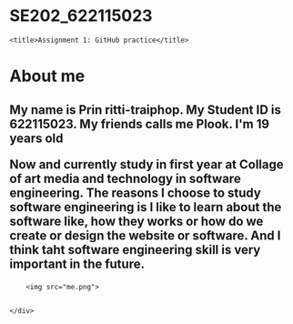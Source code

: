 # SE202_622115023
<!DOCTYPE html>
<html>

<head>
    <meta charset="utf-8" />
    <link rel="stylesheet" href="style.css" />
  
    <title>Assignment 1: GitHub practice</title>
</head>

<body>
    <h1>About me</h1>
    <div>
        <h2>
            <p> My name is Prin ritti-traiphop. My Student ID is 622115023. My friends calls me Plook. I'm 19 years old </p>
              <p>Now and currently study in first year at Collage of art media and technology in software engineering. The reasons I choose to               study software engineering is I like to learn about the software like, how they works or how do we create or
              design the website or software. And I think taht software engineering skill is very important in the future.
        </p>
        </h2>
        
        <img src="me.png">
        
       
    </div>
</body>
</html>
